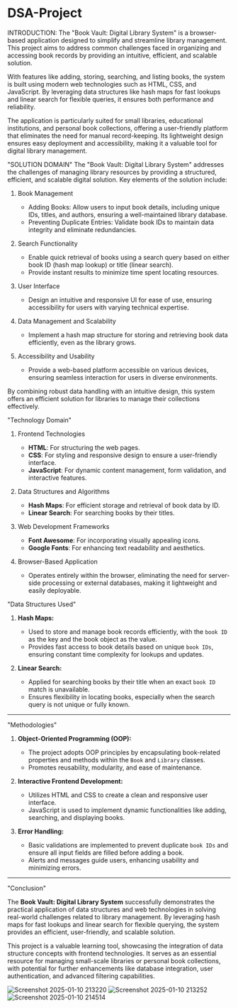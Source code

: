# DSA-Project
INTRODUCTION: The "Book Vault: Digital Library System" is a browser-based application designed to simplify and streamline library management. This project aims to address common challenges faced in organizing and accessing book records by providing an intuitive, efficient, and scalable solution. 

With features like adding, storing, searching, and listing books, the system is built using modern web technologies such as HTML, CSS, and JavaScript. By leveraging data structures like hash maps for fast lookups and linear search for flexible queries, it ensures both performance and reliability. 

The application is particularly suited for small libraries, educational institutions, and personal book collections, offering a user-friendly platform that eliminates the need for manual record-keeping. Its lightweight design ensures easy deployment and accessibility, making it a valuable tool for digital library management.


"SOLUTION DOMAIN"
The "Book Vault: Digital Library System" addresses the challenges of managing library resources by providing a structured, efficient, and scalable digital solution. Key elements of the solution include:

1. Book Management  
   - Adding Books: Allow users to input book details, including unique IDs, titles, and authors, ensuring a well-maintained library database.  
   - Preventing Duplicate Entries: Validate book IDs to maintain data integrity and eliminate redundancies.

2. Search Functionality 
   - Enable quick retrieval of books using a search query based on either book ID (hash map lookup) or title (linear search).  
   - Provide instant results to minimize time spent locating resources.

3. User Interface 
   - Design an intuitive and responsive UI for ease of use, ensuring accessibility for users with varying technical expertise.  

4. Data Management and Scalability
   - Implement a hash map structure for storing and retrieving book data efficiently, even as the library grows.

5. Accessibility and Usability 
   - Provide a web-based platform accessible on various devices, ensuring seamless interaction for users in diverse environments.

By combining robust data handling with an intuitive design, this system offers an efficient solution for libraries to manage their collections effectively.


"Technology Domain"
1. Frontend Technologies
   - **HTML**: For structuring the web pages.  
   - **CSS**: For styling and responsive design to ensure a user-friendly interface.  
   - **JavaScript**: For dynamic content management, form validation, and interactive features.

2. Data Structures and Algorithms 
   - **Hash Maps**: For efficient storage and retrieval of book data by ID.  
   - **Linear Search**: For searching books by their titles.

3. Web Development Frameworks  
   - **Font Awesome**: For incorporating visually appealing icons.  
   - **Google Fonts**: For enhancing text readability and aesthetics.

4. Browser-Based Application 
   - Operates entirely within the browser, eliminating the need for server-side processing or external databases, making it lightweight and easily deployable.
  

"Data Structures Used"

1. **Hash Maps:**  
   - Used to store and manage book records efficiently, with the `book ID` as the key and the book object as the value.  
   - Provides fast access to book details based on unique `book IDs`, ensuring constant time complexity for lookups and updates.  

2. **Linear Search:**  
   - Applied for searching books by their title when an exact `book ID` match is unavailable.  
   - Ensures flexibility in locating books, especially when the search query is not unique or fully known.  

---

"Methodologies"

1. **Object-Oriented Programming (OOP):**  
   - The project adopts OOP principles by encapsulating book-related properties and methods within the `Book` and `Library` classes.  
   - Promotes reusability, modularity, and ease of maintenance.  

2. **Interactive Frontend Development:**  
   - Utilizes HTML and CSS to create a clean and responsive user interface.  
   - JavaScript is used to implement dynamic functionalities like adding, searching, and displaying books.  

3. **Error Handling:**  
   - Basic validations are implemented to prevent duplicate `book IDs` and ensure all input fields are filled before adding a book.  
   - Alerts and messages guide users, enhancing usability and minimizing errors.  

---

"Conclusion"

The **Book Vault: Digital Library System** successfully demonstrates the practical application of data structures and web technologies in solving real-world challenges related to library management. By leveraging hash maps for fast lookups and linear search for flexible querying, the system provides an efficient, user-friendly, and scalable solution.  

This project is a valuable learning tool, showcasing the integration of data structure concepts with frontend technologies. It serves as an essential resource for managing small-scale libraries or personal book collections, with potential for further enhancements like database integration, user authentication, and advanced filtering capabilities.  

![Screenshot 2025-01-10 213220](https://github.com/user-attachments/assets/7021d7f6-2a51-4039-a92b-6cab81a26676)
![Screenshot 2025-01-10 213252](https://github.com/user-attachments/assets/9b2a405a-6d4d-411c-91cf-5484cc94b7a7)
![Screenshot 2025-01-10 214514](https://github.com/user-attachments/assets/60b3c815-a9b2-4e71-82f0-991da6b39b31)









